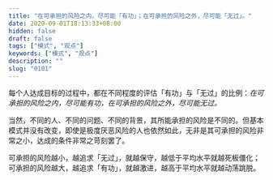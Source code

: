 ```yaml
---
title: "在可承担的风险之内，尽可能「有功」；在可承担的风险之外，尽可能「无过」。"
date: 2020-09-01T18:13:33+08:00
hidden: false
draft: false
tags: ["模式", "观点"]
keywords: ["模式", "观点"]
description: ""
slug: "0101"
---
```


每个人达成目标的过程中，都在不同程度的评估「有功」与「无过」的比例：*在可承担的风险之内，尽可能有功，在可承担的风险之外，尽可能无过。*

当然，不同的人、不同的问题、不同的背景，其所能承担的风险是不同的。但基本模式并没有改变，即使是极度厌恶风险的人也依然如此，无非是其可承担的风险非常之小，达成的条件非常之苛刻罢了。

可承担的风险越小，越追求「无过」，就越保守，越低于平均水平就越死板僵化；
可承担的风险越大，越追求「有功」，就越激进，越高于平均水平就越动荡跳脱。

<!--more-->